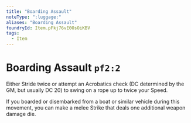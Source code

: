 ```yaml
---
title: "Boarding Assault"
noteType: ":luggage:"
aliases: "Boarding Assault"
foundryId: Item.pFkj76vE0OsOiKBV
tags:
  - Item
---
```


# Boarding Assault `pf2:2`

Either Stride twice or attempt an Acrobatics check (DC determined by the GM, but usually DC 20) to swing on a rope up to twice your Speed.

If you boarded or disembarked from a boat or similar vehicle during this movement, you can make a melee Strike that deals one additional weapon damage die.
